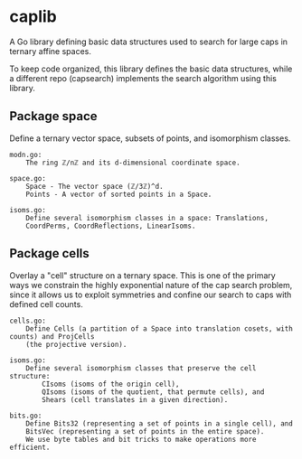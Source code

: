 # caplib

A Go library defining basic data structures used to search for large caps in ternary
affine spaces.

To keep code organized, this library defines the basic data structures, while a different
repo (capsearch) implements the search algorithm using this library.


## Package space

Define a ternary vector space, subsets of points, and isomorphism classes.

    modn.go:
        The ring ℤ/nℤ and its d-dimensional coordinate space.

    space.go:
        Space - The vector space (ℤ/3ℤ)^d.
        Points - A vector of sorted points in a Space.

    isoms.go:
        Define several isomorphism classes in a space: Translations,
        CoordPerms, CoordReflections, LinearIsoms.


## Package cells

Overlay a "cell" structure on a ternary space. This is one of the primary ways we constrain the highly exponential nature of the cap search problem, since it allows us to exploit
symmetries and confine our search to caps with defined cell counts.

    cells.go:
        Define Cells (a partition of a Space into translation cosets, with counts) and ProjCells
        (the projective version).

    isoms.go:
        Define several isomorphism classes that preserve the cell structure:
            CIsoms (isoms of the origin cell),
            QIsoms (isoms of the quotient, that permute cells), and
            Shears (cell translates in a given direction).

    bits.go:
        Define Bits32 (representing a set of points in a single cell), and
        BitsVec (representing a set of points in the entire space).
        We use byte tables and bit tricks to make operations more efficient.
